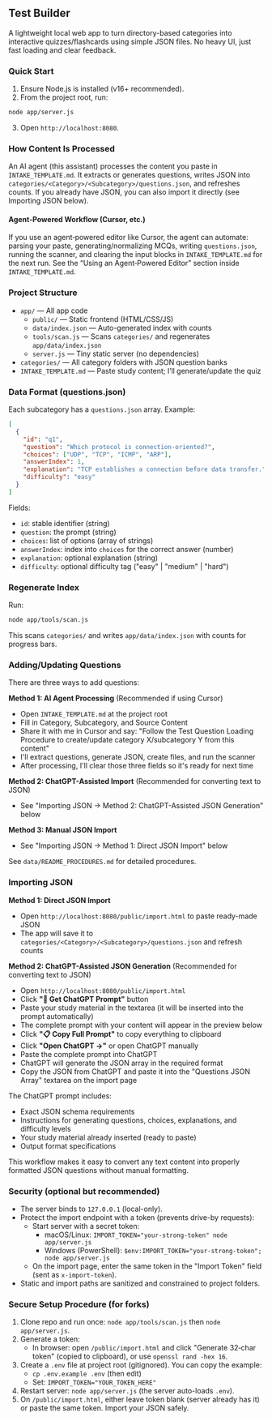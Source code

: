 ## Test Builder

A lightweight local web app to turn directory-based categories into interactive quizzes/flashcards using simple JSON files. No heavy UI, just fast loading and clear feedback.

### Quick Start

1. Ensure Node.js is installed (v16+ recommended).
2. From the project root, run:

```bash
node app/server.js
```

3. Open `http://localhost:8080`.

### How Content Is Processed

An AI agent (this assistant) processes the content you paste in `INTAKE_TEMPLATE.md`. It extracts or generates questions, writes JSON into `categories/<Category>/<Subcategory>/questions.json`, and refreshes counts. If you already have JSON, you can also import it directly (see Importing JSON below).

#### Agent‑Powered Workflow (Cursor, etc.)

If you use an agent‑powered editor like Cursor, the agent can automate: parsing your paste, generating/normalizing MCQs, writing `questions.json`, running the scanner, and clearing the input blocks in `INTAKE_TEMPLATE.md` for the next run. See the “Using an Agent‑Powered Editor” section inside `INTAKE_TEMPLATE.md`.

### Project Structure

- `app/` — All app code
  - `public/` — Static frontend (HTML/CSS/JS)
  - `data/index.json` — Auto-generated index with counts
  - `tools/scan.js` — Scans `categories/` and regenerates `app/data/index.json`
  - `server.js` — Tiny static server (no dependencies)
- `categories/` — All category folders with JSON question banks
- `INTAKE_TEMPLATE.md` — Paste study content; I’ll generate/update the quiz

### Data Format (questions.json)

Each subcategory has a `questions.json` array. Example:

```json
[
  {
    "id": "q1",
    "question": "Which protocol is connection-oriented?",
    "choices": ["UDP", "TCP", "ICMP", "ARP"],
    "answerIndex": 1,
    "explanation": "TCP establishes a connection before data transfer.",
    "difficulty": "easy"
  }
]
```

Fields:
- `id`: stable identifier (string)
- `question`: the prompt (string)
- `choices`: list of options (array of strings)
- `answerIndex`: index into `choices` for the correct answer (number)
- `explanation`: optional explanation (string)
- `difficulty`: optional difficulty tag ("easy" | "medium" | "hard")

### Regenerate Index

Run:
```bash
node app/tools/scan.js
```
This scans `categories/` and writes `app/data/index.json` with counts for progress bars.

### Adding/Updating Questions

There are three ways to add questions:

**Method 1: AI Agent Processing** (Recommended if using Cursor)
- Open `INTAKE_TEMPLATE.md` at the project root
- Fill in Category, Subcategory, and Source Content
- Share it with me in Cursor and say: "Follow the Test Question Loading Procedure to create/update category X/subcategory Y from this content"
- I'll extract questions, generate JSON, create files, and run the scanner
- After processing, I'll clear those three fields so it's ready for next time

**Method 2: ChatGPT-Assisted Import** (Recommended for converting text to JSON)
- See "Importing JSON → Method 2: ChatGPT-Assisted JSON Generation" below

**Method 3: Manual JSON Import**
- See "Importing JSON → Method 1: Direct JSON Import" below

See `data/README_PROCEDURES.md` for detailed procedures.

### Importing JSON

**Method 1: Direct JSON Import**
- Open `http://localhost:8080/public/import.html` to paste ready-made JSON
- The app will save it to `categories/<Category>/<Subcategory>/questions.json` and refresh counts

**Method 2: ChatGPT-Assisted JSON Generation** (Recommended for converting text to JSON)
- Open `http://localhost:8080/public/import.html`
- Click **"💬 Get ChatGPT Prompt"** button
- Paste your study material in the textarea (it will be inserted into the prompt automatically)
- The complete prompt with your content will appear in the preview below
- Click **"📋 Copy Full Prompt"** to copy everything to clipboard
- Click **"Open ChatGPT →"** or open ChatGPT manually
- Paste the complete prompt into ChatGPT
- ChatGPT will generate the JSON array in the required format
- Copy the JSON from ChatGPT and paste it into the "Questions JSON Array" textarea on the import page

The ChatGPT prompt includes:
- Exact JSON schema requirements
- Instructions for generating questions, choices, explanations, and difficulty levels
- Your study material already inserted (ready to paste)
- Output format specifications

This workflow makes it easy to convert any text content into properly formatted JSON questions without manual formatting.

### Security (optional but recommended)

- The server binds to `127.0.0.1` (local-only).
- Protect the import endpoint with a token (prevents drive-by requests):
  - Start server with a secret token:
    - macOS/Linux: `IMPORT_TOKEN="your-strong-token" node app/server.js`
    - Windows (PowerShell): `$env:IMPORT_TOKEN="your-strong-token"; node app/server.js`
  - On the import page, enter the same token in the "Import Token" field (sent as `x-import-token`).
- Static and import paths are sanitized and constrained to project folders.

### Secure Setup Procedure (for forks)

1. Clone repo and run once: `node app/tools/scan.js` then `node app/server.js`.
2. Generate a token:
   - In browser: open `/public/import.html` and click "Generate 32‑char token" (copied to clipboard), or use `openssl rand -hex 16`.
3. Create a `.env` file at project root (gitignored). You can copy the example:
   - `cp .env.example .env` (then edit)
   - Set: `IMPORT_TOKEN="YOUR_TOKEN_HERE"`
4. Restart server: `node app/server.js` (the server auto-loads `.env`).
5. On `/public/import.html`, either leave token blank (server already has it) or paste the same token. Import your JSON safely.


